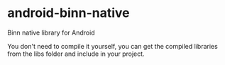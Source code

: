 # android-binn-native
Binn native library for Android

You don't need to compile it yourself, you can get the compiled libraries from the libs folder and include in your project.
